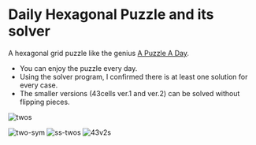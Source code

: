 # Daily Hexagonal Puzzle and its solver

A hexagonal grid puzzle like the genius [A Puzzle A Day](https://www.dragonfjord.com/product/a-puzzle-a-day/). 

* You can enjoy the puzzle every day.
* Using the solver program, I confirmed there is at least one solution for every case.
* The smaller versions (43cells ver.1 and ver.2) can be solved without flipping pieces.

![twos](https://user-images.githubusercontent.com/86639425/160240637-bd596194-aeb0-4a33-8ce1-047b24ac6391.jpg)

![two-sym](https://user-images.githubusercontent.com/86639425/160240662-4750d954-3689-4ada-a098-f406767a54ca.jpg)
![ss-twos](https://user-images.githubusercontent.com/86639425/160240657-ea850562-6e41-4a3c-a31c-401118102dfb.jpg)
![43v2s](https://user-images.githubusercontent.com/86639425/160533646-ec43ba7a-1fba-483d-b0c9-895b62a3d31d.jpg)
